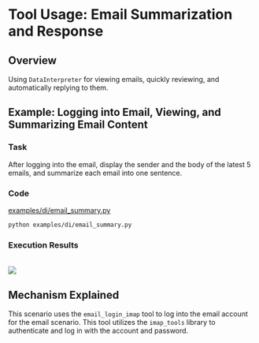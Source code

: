 # Tool Usage: Email Summarization and Response

## Overview

Using `DataInterpreter` for viewing emails, quickly reviewing, and automatically replying to them.

## Example: Logging into Email, Viewing, and Summarizing Email Content

### Task

After logging into the email, display the sender and the body of the latest 5 emails, and summarize each email into one sentence.

### Code

[examples/di/email_summary.py](https://github.com/geekan/MetaGPT/blob/main/examples/di/email_summary.py)

```bash
python examples/di/email_summary.py
```

### Execution Results

<br>
<img src="../../../../../public/image/guide/use_cases/interpreter/email.jpeg">

## Mechanism Explained

This scenario uses the `email_login_imap` tool to log into the email account for the email scenario. This tool utilizes the `imap_tools` library to authenticate and log in with the account and password.
